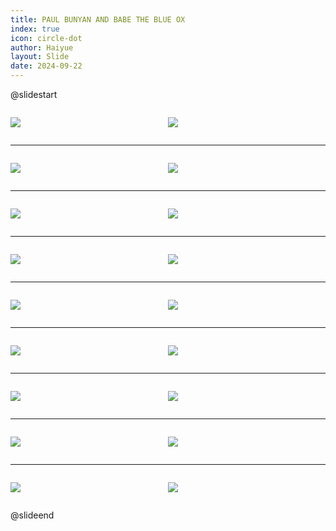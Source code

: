 ```yaml
---
title: PAUL BUNYAN AND BABE THE BLUE OX
index: true
icon: circle-dot
author: Haiyue
layout: Slide
date: 2024-09-22
---
```

 
@slidestart

<div style="display:flex">
<div style="flex:1">

![](https://raw.githubusercontent.com/yclord/reading/refs/heads/master/english/Level-O/PAUL%20BUNYAN%20AND%20BABE%20THE%20BLUE%20OX/001.webp)
</div>
<div style="flex:1">

![](https://raw.githubusercontent.com/yclord/reading/refs/heads/master/english/Level-O/PAUL%20BUNYAN%20AND%20BABE%20THE%20BLUE%20OX/002.webp)
</div>
</div>

---

<div style="display:flex">
<div style="flex:1">

![](https://raw.githubusercontent.com/yclord/reading/refs/heads/master/english/Level-O/PAUL%20BUNYAN%20AND%20BABE%20THE%20BLUE%20OX/003.webp)
</div>
<div style="flex:1">

![](https://raw.githubusercontent.com/yclord/reading/refs/heads/master/english/Level-O/PAUL%20BUNYAN%20AND%20BABE%20THE%20BLUE%20OX/004.webp)
</div>
</div>

---

<div style="display:flex">
<div style="flex:1">

![](https://raw.githubusercontent.com/yclord/reading/refs/heads/master/english/Level-O/PAUL%20BUNYAN%20AND%20BABE%20THE%20BLUE%20OX/005.webp)
</div>
<div style="flex:1">

![](https://raw.githubusercontent.com/yclord/reading/refs/heads/master/english/Level-O/PAUL%20BUNYAN%20AND%20BABE%20THE%20BLUE%20OX/006.webp)
</div>
</div>

---

<div style="display:flex">
<div style="flex:1">

![](https://raw.githubusercontent.com/yclord/reading/refs/heads/master/english/Level-O/PAUL%20BUNYAN%20AND%20BABE%20THE%20BLUE%20OX/007.webp)
</div>
<div style="flex:1">

![](https://raw.githubusercontent.com/yclord/reading/refs/heads/master/english/Level-O/PAUL%20BUNYAN%20AND%20BABE%20THE%20BLUE%20OX/008.webp)
</div>
</div>

---

<div style="display:flex">
<div style="flex:1">

![](https://raw.githubusercontent.com/yclord/reading/refs/heads/master/english/Level-O/PAUL%20BUNYAN%20AND%20BABE%20THE%20BLUE%20OX/009.webp)
</div>
<div style="flex:1">

![](https://raw.githubusercontent.com/yclord/reading/refs/heads/master/english/Level-O/PAUL%20BUNYAN%20AND%20BABE%20THE%20BLUE%20OX/010.webp)
</div>
</div>

---

<div style="display:flex">
<div style="flex:1">

![](https://raw.githubusercontent.com/yclord/reading/refs/heads/master/english/Level-O/PAUL%20BUNYAN%20AND%20BABE%20THE%20BLUE%20OX/011.webp)
</div>
<div style="flex:1">

![](https://raw.githubusercontent.com/yclord/reading/refs/heads/master/english/Level-O/PAUL%20BUNYAN%20AND%20BABE%20THE%20BLUE%20OX/012.webp)
</div>
</div>

---

<div style="display:flex">
<div style="flex:1">

![](https://raw.githubusercontent.com/yclord/reading/refs/heads/master/english/Level-O/PAUL%20BUNYAN%20AND%20BABE%20THE%20BLUE%20OX/013.webp)
</div>
<div style="flex:1">

![](https://raw.githubusercontent.com/yclord/reading/refs/heads/master/english/Level-O/PAUL%20BUNYAN%20AND%20BABE%20THE%20BLUE%20OX/014.webp)
</div>
</div>

---

<div style="display:flex">
<div style="flex:1">

![](https://raw.githubusercontent.com/yclord/reading/refs/heads/master/english/Level-O/PAUL%20BUNYAN%20AND%20BABE%20THE%20BLUE%20OX/015.webp)
</div>
<div style="flex:1">

![](https://raw.githubusercontent.com/yclord/reading/refs/heads/master/english/Level-O/PAUL%20BUNYAN%20AND%20BABE%20THE%20BLUE%20OX/016.webp)
</div>
</div>

---

<div style="display:flex">
<div style="flex:1">

![](https://raw.githubusercontent.com/yclord/reading/refs/heads/master/english/Level-O/PAUL%20BUNYAN%20AND%20BABE%20THE%20BLUE%20OX/017.webp)
</div>
<div style="flex:1">

![](https://raw.githubusercontent.com/yclord/reading/refs/heads/master/english/Level-O/PAUL%20BUNYAN%20AND%20BABE%20THE%20BLUE%20OX/018.webp)
</div>
</div>

@slideend